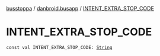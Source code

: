 [busstoppa](../index.md) / [danbroid.busapp](index.md) / [INTENT_EXTRA_STOP_CODE](./-i-n-t-e-n-t_-e-x-t-r-a_-s-t-o-p_-c-o-d-e.md)

# INTENT_EXTRA_STOP_CODE

`const val INTENT_EXTRA_STOP_CODE: `[`String`](https://kotlinlang.org/api/latest/jvm/stdlib/kotlin/-string/index.html)